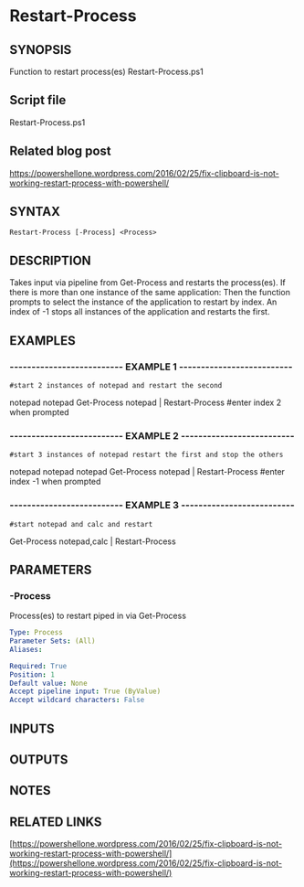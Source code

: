 # Restart-Process

## SYNOPSIS
Function to restart process(es) Restart-Process.ps1

## Script file
Restart-Process.ps1

## Related blog post
https://powershellone.wordpress.com/2016/02/25/fix-clipboard-is-not-working-restart-process-with-powershell/

## SYNTAX

```
Restart-Process [-Process] <Process>
```

## DESCRIPTION
Takes input via pipeline from Get-Process and restarts the process(es).
If there is more than one instance of the same application:
Then the function prompts to select the instance of the application to restart by index.
An index of -1 stops all instances of the application and
restarts the first.

## EXAMPLES

### -------------------------- EXAMPLE 1 --------------------------
```
#start 2 instances of notepad and restart the second
```

notepad
notepad
Get-Process notepad | Restart-Process
#enter index 2 when prompted

### -------------------------- EXAMPLE 2 --------------------------
```
#start 3 instances of notepad restart the first and stop the others
```

notepad
notepad
notepad
Get-Process notepad | Restart-Process
#enter index -1 when prompted

### -------------------------- EXAMPLE 3 --------------------------
```
#start notepad and calc and restart
```

Get-Process notepad,calc | Restart-Process

## PARAMETERS

### -Process
Process(es) to restart piped in via Get-Process

```yaml
Type: Process
Parameter Sets: (All)
Aliases: 

Required: True
Position: 1
Default value: None
Accept pipeline input: True (ByValue)
Accept wildcard characters: False
```

## INPUTS

## OUTPUTS

## NOTES

## RELATED LINKS

[https://powershellone.wordpress.com/2016/02/25/fix-clipboard-is-not-working-restart-process-with-powershell/](https://powershellone.wordpress.com/2016/02/25/fix-clipboard-is-not-working-restart-process-with-powershell/)

